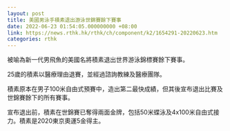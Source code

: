 ```yaml
---
layout: post
title: 美國男泳手積素退出游泳世錦賽餘下賽事
date: 2022-06-23 01:54:05.000000000 +08:00
link: https://news.rthk.hk/rthk/ch/component/k2/1654291-20220623.htm
categories: rthk
---
```


被喻為新一代男飛魚的美國名將積素退出世界游泳錦標賽餘下賽事。

25歲的積素以醫療理由退賽，並經過諮詢教練及醫療團隊。

積素原本在男子100米自由式預賽中，造出第二最快成績，但其後宣布退出比賽及世錦賽餘下的所有賽事。

宣布退出前，積素在世錦賽已奪得兩面金牌，包括50米蝶泳及4x100米自由式接力。積素是2020東京奧運5金得主。
